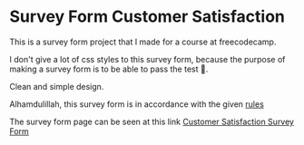 # Survey Form Customer Satisfaction

This is a survey form project that I made for a course at freecodecamp. 

I don't give a lot of css styles to this survey form, because the purpose of making a survey form is to be able to pass the test 🙏. 

Clean and simple design. 

Alhamdulillah, this survey form is in accordance with the given [rules](https://www.freecodecamp.org/learn/responsive-web-design/responsive-web-design-projects/build-a-survey-form) 

The survey form page can be seen at this link [Customer Satisfaction Survey Form](https://fitrifityanto.github.io/survey-form-customer-satisfaction/)
